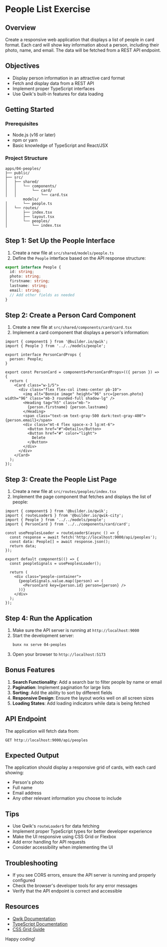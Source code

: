 # People List Exercise

## Overview

Create a responsive web application that displays a list of people in card format. Each card will show key information about a person, including their photo, name, and email. The data will be fetched from a REST API endpoint.

## Objectives

- Display person information in an attractive card format
- Fetch and display data from a REST API
- Implement proper TypeScript interfaces
- Use Qwik's built-in features for data loading

## Getting Started

### Prerequisites

- Node.js (v16 or later)
- npm or yarn
- Basic knowledge of TypeScript and React/JSX

### Project Structure

```
apps/04-peoples/
├── public/
├── src/
│   ├── shared/
│   │   └── components/
│   │       └── card/
│   │           └── card.tsx
        models/
│       └── people.ts
│   └── routes/
│       ├── index.tsx
│       ├── layout.tsx
│       └── peoples/
│           └── index.tsx
```

## Step 1: Set Up the People Interface

1. Create a new file at `src/shared/models/people.ts`
2. Define the `People` interface based on the API response structure:

```typescript
export interface People {
  id: string;
  photo: string;
  firstname: string;
  lastname: string;
  email: string;
  // Add other fields as needed
}
```

## Step 2: Create a Person Card Component

1. Create a new file at `src/shared/components/card/card.tsx`
2. Implement a card component that displays a person's information:

```tsx
import { component$ } from '@builder.io/qwik';
import { People } from '../../models/people';

export interface PersonCardProps {
  person: People;
}

export const PersonCard = component$<PersonCardProps>(({ person }) => {
  return (
    <Card class="w-1/5">
      <div class="flex flex-col items-center pb-10">
        <img alt="Bonnie image" height="96" src={person.photo} width="96" class="mb-3 rounded-full shadow-lg" />
        <Heading tag="h5" class="mb-">
          {person.firstname} {person.lastname}
        </Heading>
        <span class="text-sm text-gray-500 dark:text-gray-400">{person.email}</span>
        <div class="mt-4 flex space-x-3 lg:mt-6">
          <Button href="#">Details</Button>
          <Button href="#" color="light">
            Delete
          </Button>
        </div>
      </div>
    </Card>
  );
});
```

## Step 3: Create the People List Page

1. Create a new file at `src/routes/peoples/index.tsx`
2. Implement the page component that fetches and displays the list of people:

```tsx
import { component$ } from '@builder.io/qwik';
import { routeLoader$ } from '@builder.io/qwik-city';
import { People } from '../../models/people';
import { PersonCard } from '../../components/card/card';

const usePeoplesLoader = routeLoader$(async () => {
  const response = await fetch('http://localhost:9000/api/peoples');
  const data: People[] = await response.json();
  return data;
});

export default component$(() => {
  const peopleSignals = usePeoplesLoader();

  return (
    <div class="people-container">
      {peopleSignals.value.map((person) => (
        <PersonCard key={person.id} person={person} />
      ))}
    </div>
  );
});
```

## Step 4: Run the Application

1. Make sure the API server is running at `http://localhost:9000`
2. Start the development server:
   ```bash
   bunx nx serve 04-peoples
   ```
3. Open your browser to `http://localhost:5173`

## Bonus Features

1. **Search Functionality**: Add a search bar to filter people by name or email
2. **Pagination**: Implement pagination for large lists
3. **Sorting**: Add the ability to sort by different fields
4. **Responsive Design**: Ensure the layout works well on all screen sizes
5. **Loading States**: Add loading indicators while data is being fetched

## API Endpoint

The application will fetch data from:

```
GET http://localhost:9000/api/peoples
```

## Expected Output

The application should display a responsive grid of cards, with each card showing:

- Person's photo
- Full name
- Email address
- Any other relevant information you choose to include

## Tips

- Use Qwik's `routeLoader$` for data fetching
- Implement proper TypeScript types for better developer experience
- Make the UI responsive using CSS Grid or Flexbox
- Add error handling for API requests
- Consider accessibility when implementing the UI

## Troubleshooting

- If you see CORS errors, ensure the API server is running and properly configured
- Check the browser's developer tools for any error messages
- Verify that the API endpoint is correct and accessible

## Resources

- [Qwik Documentation](https://qwik.builder.io/)
- [TypeScript Documentation](https://www.typescriptlang.org/docs/)
- [CSS Grid Guide](https://css-tricks.com/snippets/css/complete-guide-grid/)

Happy coding!
